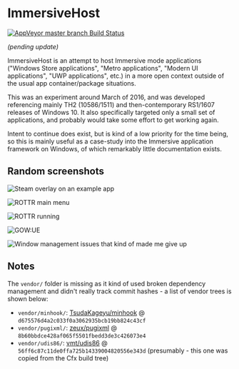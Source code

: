 # ImmersiveHost

[![AppVeyor master branch Build Status](https://img.shields.io/appveyor/ci/ntauthority/immersive-host/master.svg)](https://ci.appveyor.com/project/ntauthority/immersive-host)

*(pending update)*

ImmersiveHost is an attempt to host Immersive mode applications ("Windows Store applications", "Metro applications", "Modern UI applications", "UWP applications", etc.) in a more open context outside of the usual app container/package situations.

This was an experiment around March of 2016, and was developed referencing mainly TH2 (10586/1511) and then-contemporary RS1/1607 releases of Windows 10. It also specifically targeted only a small set of applications, and probably would take some effort to get working again.

Intent to continue does exist, but is kind of a low priority for the time being, so this is mainly useful as a case-study into the Immersive application framework on Windows, of which remarkably little documentation exists.

## Random screenshots

![Steam overlay on an example app](https://pbs.twimg.com/media/CcsoCJ9WoAAb3O_.jpg:large)

![ROTTR main menu](https://pbs.twimg.com/media/Cc3mbEGWIAAbK28.jpg:large)

![ROTTR running](https://pbs.twimg.com/media/Cc43J26WoAE7ehn.jpg:large)

![GOW:UE](https://pbs.twimg.com/media/Cc-rhL5UIAIH5CJ.jpg:large)

![Window management issues that kind of made me give up](https://pbs.twimg.com/media/CdiGIQgXIAIoOLl.jpg:large)

## Notes

The `vendor/` folder is missing as it kind of used broken dependency management and didn't really track commit hashes - a list of vendor trees is shown below:

* `vendor/minhook/`: [TsudaKageyu/minhook](https://github.com/TsudaKageyu/minhook) @ `d675576d4a2c033f0a3062935bcb19bb824c43cf`
* `vendor/pugixml/`: [zeux/pugixml](https://github.com/zeux/pugixml) @ `8b60bbdce428af065f5501fbedd3de3c426073e4`
* `vendor/udis86/`: [vmt/udis86](https://github.com/vmt/udis86) @ `56ff6c87c11de0ffa725b14339004820556e343d` (presumably - this one was copied from the Cfx build tree)

